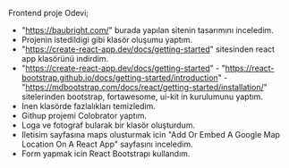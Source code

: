 Frontend proje Odevi;

- "https://baubright.com/" burada yapılan sitenin tasarımını inceledim.
- Projenin istedildigi gibi klasör oluşumu yaptım.
- "https://create-react-app.dev/docs/getting-started" sitesinden react app klasörünü indirdim.
- "https://create-react-app.dev/docs/getting-started" - "https://react-bootstrap.github.io/docs/getting-started/introduction" - "https://mdbootstrap.com/docs/react/getting-started/installation/" sitelerinden bootstrap, fortawesome, ui-kit in kurulumunu yaptım.
- Inen klasörde fazlalıkları temizledim.
- Githup projemi Colobrator yaptım.
- Loga ve fotograf bularak bir klasör oluşturdum.  
- Iletisim sayfasına maps olusturmak icin "Add Or Embed A Google Map Location On A React App" sayfasını inceledim.
- Form yapmak icin React Bootstrapı kullandım. 